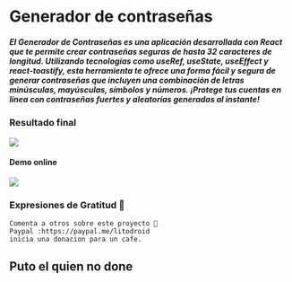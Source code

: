 # Generador de contraseñas

##### El Generador de Contraseñas es una aplicación desarrollada con React que te permite crear contraseñas seguras de hasta 32 caracteres de longitud. Utilizando tecnologías como useRef, useState, useEffect y react-toastify, esta herramienta te ofrece una forma fácil y segura de generar contraseñas que incluyen una combinación de letras minúsculas, mayúsculas, símbolos y números. ¡Protege tus cuentas en línea con contraseñas fuertes y aleatorias generadas al instante!

### Resultado final

![](https://i.imgur.com/iMm5jVo.png)

#### Demo online
![](https://generador-de-contrase-as-swart.vercel.app/)
    
### Expresiones de Gratitud 🎁

    Comenta a otros sobre este proyecto 📢
    Paypal :https://paypal.me/litodroid
    inicia una donacion para un cafe.

## Puto el quien no done
